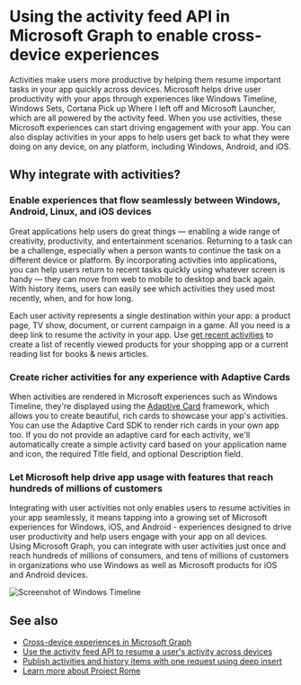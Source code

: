 # Using the activity feed API in Microsoft Graph to enable cross-device experiences

Activities make users more productive by helping them resume important tasks in your app quickly across devices. Microsoft helps drive user productivity with your apps through experiences like Windows Timeline, Windows Sets, Cortana Pick up Where I left off and Microsoft Launcher, which are all powered by the activity feed. When you use activities, these Microsoft experiences can start driving engagement with your app. You can also display activities in your apps to help users get back to what they were doing on any device, on any platform, including Windows, Android, and iOS.

## Why integrate with activities?
### Enable experiences that flow seamlessly between Windows, Android, Linux, and iOS devices 
Great applications help users do great things — enabling a wide range of creativity, productivity, and entertainment scenarios. Returning to a task can be a challenge, especially when a person wants to continue the task on a different device or platform. By incorporating activities into applications, you can help users return to recent tasks quickly using whatever screen is handy — they can move from web to mobile to desktop and back again. With history items, users can easily see which activities they used most recently, when, and for how long.   

Each user activity represents a single destination within your app: a product page, TV show, document, or current campaign in a game. All you need is a deep link to resume the activity in your app. Use [get recent activities](https://developer.microsoft.com/en-us/graph/docs/api-reference/v1.0/api/projectrome_get_recent_activities) to create a list of recently viewed products for your shopping app or a current reading list for books & news articles. 

### Create richer activities for any experience with Adaptive Cards
When activities are rendered in Microsoft experiences such as Windows Timeline, they're displayed using the [Adaptive Card](http://adaptivecards.io/) framework, which allows you to create beautiful, rich cards to showcase your app's activities. You can use the Adaptive Card SDK to render rich cards in your own app too. If you do not provide an adaptive card for each activity, we'll automatically create a simple activity card based on your application name and icon, the required Title field, and optional Description field. 

### Let Microsoft help drive app usage with features that reach hundreds of millions of customers
Integrating with user activities not only enables users to resume activities in your app seamlessly, it means tapping into a growing set of Microsoft experiences for Windows, iOS, and Android - experiences designed to drive user productivity and help users engage with your app on all devices. Using Microsoft Graph, you can integrate with user activities just once and reach hundreds of millions of consumers, and tens of millions of customers in organizations who use Windows as well as Microsoft products for iOS and Android devices.

![Screenshot of Windows Timeline](https://winblogs.azureedge.net/win/2017/05/22-591a3ec9833f4.jpg)

## See also

- [Cross-device experiences in Microsoft Graph](cross-device-concept-overview.md)
- [Use the activity feed API to resume a user's activity across devices](../api-reference/v1.0/resources/activity-feed-api-overview.md)
- [Publish activities and history items with one request using deep insert](https://developer.microsoft.com/en-us/graph/docs/api-reference/v1.0/api/projectrome_put_activity#example-2---deep-insert)
- [Learn more about Project Rome](http://aka.ms/projectrome)
